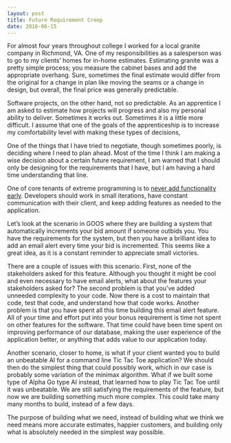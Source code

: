 ```yaml
---
layout: post
title: Future Requirement Creep
date: 2016-06-15
---
```


For almost four years throughout college I worked for a local granite company in Richmond, VA. One of my responsibilities as a salesperson was to go to my clients’ homes for in-home estimates. Estimating granite was a pretty simple process; you measure the cabinet bases and add the appropriate overhang. Sure, sometimes the final estimate would differ from the original for a change in plan like moving the seams or a change in design, but overall, the final price was generally predictable. 

Software projects, on the other hand, not so predictable. As an apprentice I am asked to estimate how projects will progress and also my personal ability to deliver. Sometimes it works out. Sometimes it is a little more difficult. I assume that one of the goals of the apprenticeship is to increase my comfortability level with making these types of decisions, 

One of the things that I have tried to negotiate, though sometimes poorly, is deciding where I need to plan ahead. Most of the time I think I am making a wise decision about a certain future requirement, I am warned that I should only be designing for the requirements that I have, but I am having a hard time understanding that line. 

One of core tenants of extreme programming is to [never add functionality early](http://www.extremeprogramming.org/rules/early.html). Developers should work in small iterations, have constant communication with their client, and keep adding features as needed to the application.

Let’s look at the scenario in GOOS where they are building a system that automatically increments your bid amount if someone outbids you. You have the requirements for the system, but then you have a brilliant idea to add an email alert every time your bid is incremented. This seems like a great idea, as it is a constant reminder to appreciate small victories.  

There are a couple of issues with this scenario. First, none of the stakeholders asked for this feature. Although you thought it might be cool and even necessary to have email alerts, what about the features your stakeholders asked for? The second problem is that you’ve added unneeded complexity to your code. Now there is a cost to maintain that code, test that code, and understand how that code works. Another problem is that you have spent all this time building this email alert feature. All of your time and effort put into your bonus requirement is time not spent on other features for the software. That time could have been time spent on improving performance of our database, making the user experience of the application better, or anything that adds value to our application today.

Another scenario, closer to home, is what if your client wanted you to build an unbeatable AI for a command line Tic Tac Toe application? We should then do the simplest thing that could possibly work, which in our case is probably some variation of the minimax algorithm. What if we built some type of Alpha Go type AI instead, that learned how to play Tic Tac Toe until it was unbeatable. We are still satisfying the requirements of the feature, but now we are building something much more complex. This could take many many months to build, instead of a few days.

The purpose of building what we need, instead of building what we think we need means more accurate estimates, happier customers, and building only what is absolutely needed in the simplest way possible.